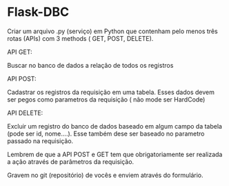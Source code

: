 # Flask-DBC


Criar um arquivo .py (serviço) em Python que contenham pelo menos três rotas (APIs) com 3 methods ( GET, POST, DELETE).

API GET:

Buscar no banco de dados a relação de todos os registros

API POST:

Cadastrar os registros da requisição em uma tabela. Esses dados devem ser pegos como parametros da requisição ( não mode ser HardCode)

API DELETE:

Excluir um registro do banco de dados baseado em algum campo da tabela (pode ser id, nome....). Esse também dese ser baseado no parametro passado na requisição.


Lembrem de que a API POST e GET tem que obrigatoriamente ser realizada a ação através de parâmetros da requisição.

Gravem no git (repositório) de vocês e enviem através do formulário.
